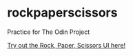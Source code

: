 # rockpaperscissors
 Practice for The Odin Project
 
 [Try out the Rock, Paper, Scissors UI here!](https://andyccliao.github.io/rockpaperscissors/ "Play Rock, Paper, Scissors!")
